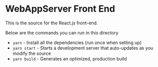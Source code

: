 # WebAppServer Front End

This is the source for the React.js front-end. 

Below are the commands you can run in this directory
- `yarn` - Install all the dependencies (run once when setting up)
- `yarn start` - Starts a development server that auto-updates as you modify the source
- `yarn build` - Generates an optimized, production build
